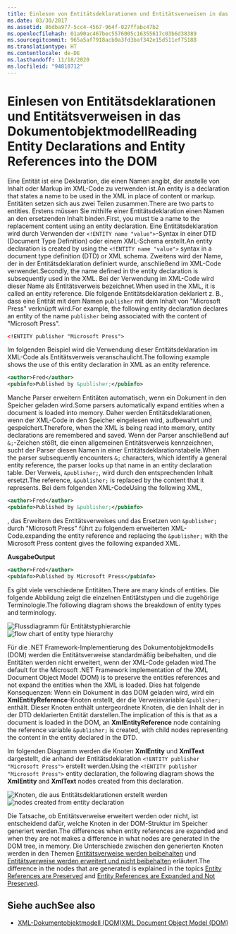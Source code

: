 ```yaml
---
title: Einlesen von Entitätsdeklarationen und Entitätsverweisen in das Dokumentobjektmodell
ms.date: 03/30/2017
ms.assetid: 86dba977-5cc4-4567-964f-027ffabc47b2
ms.openlocfilehash: 01a90ac467bec5576005c16355617c03b6d38389
ms.sourcegitcommit: 965a5af7918acb0a3fd3baf342e15d511ef75188
ms.translationtype: HT
ms.contentlocale: de-DE
ms.lasthandoff: 11/18/2020
ms.locfileid: "94818712"
---
```

# <a name="reading-entity-declarations-and-entity-references-into-the-dom"></a><span data-ttu-id="c0aed-102">Einlesen von Entitätsdeklarationen und Entitätsverweisen in das Dokumentobjektmodell</span><span class="sxs-lookup"><span data-stu-id="c0aed-102">Reading Entity Declarations and Entity References into the DOM</span></span>
<span data-ttu-id="c0aed-103">Eine Entität ist eine Deklaration, die einen Namen angibt, der anstelle von Inhalt oder Markup im XML-Code zu verwenden ist.</span><span class="sxs-lookup"><span data-stu-id="c0aed-103">An entity is a declaration that states a name to be used in the XML in place of content or markup.</span></span> <span data-ttu-id="c0aed-104">Entitäten setzen sich aus zwei Teilen zusammen.</span><span class="sxs-lookup"><span data-stu-id="c0aed-104">There are two parts to entities.</span></span> <span data-ttu-id="c0aed-105">Erstens müssen Sie mithilfe einer Entitätsdeklaration einen Namen an den ersetzenden Inhalt binden.</span><span class="sxs-lookup"><span data-stu-id="c0aed-105">First, you must tie a name to the replacement content using an entity declaration.</span></span> <span data-ttu-id="c0aed-106">Eine Entitätsdeklaration wird durch Verwenden der `<!ENTITY name "value">`-Syntax in einer DTD (Document Type Definition) oder einem XML-Schema erstellt.</span><span class="sxs-lookup"><span data-stu-id="c0aed-106">An entity declaration is created by using the `<!ENTITY name "value">` syntax in a document type definition (DTD) or XML schema.</span></span> <span data-ttu-id="c0aed-107">Zweitens wird der Name, der in der Entitätsdeklaration definiert wurde, anschließend im XML-Code verwendet.</span><span class="sxs-lookup"><span data-stu-id="c0aed-107">Secondly, the name defined in the entity declaration is subsequently used in the XML.</span></span> <span data-ttu-id="c0aed-108">Bei der Verwendung im XML-Code wird dieser Name als Entitätsverweis bezeichnet.</span><span class="sxs-lookup"><span data-stu-id="c0aed-108">When used in the XML, it is called an entity reference.</span></span> <span data-ttu-id="c0aed-109">Die folgende Entitätsdeklaration deklariert z. B., dass eine Entität mit dem Namen `publisher` mit dem Inhalt von "Microsoft Press" verknüpft wird.</span><span class="sxs-lookup"><span data-stu-id="c0aed-109">For example, the following entity declaration declares an entity of the name `publisher` being associated with the content of "Microsoft Press".</span></span>  
  
```xml  
<!ENTITY publisher "Microsoft Press">  
```  
  
 <span data-ttu-id="c0aed-110">Im folgenden Beispiel wird die Verwendung dieser Entitätsdeklaration im XML-Code als Entitätsverweis veranschaulicht.</span><span class="sxs-lookup"><span data-stu-id="c0aed-110">The following example shows the use of this entity declaration in XML as an entity reference.</span></span>  
  
```xml  
<author>Fred</author>  
<pubinfo>Published by &publisher;</pubinfo>  
```  
  
 <span data-ttu-id="c0aed-111">Manche Parser erweitern Entitäten automatisch, wenn ein Dokument in den Speicher geladen wird.</span><span class="sxs-lookup"><span data-stu-id="c0aed-111">Some parsers automatically expand entities when a document is loaded into memory.</span></span> <span data-ttu-id="c0aed-112">Daher werden Entitätsdeklarationen, wenn der XML-Code in den Speicher eingelesen wird, aufbewahrt und gespeichert.</span><span class="sxs-lookup"><span data-stu-id="c0aed-112">Therefore, when the XML is being read into memory, entity declarations are remembered and saved.</span></span> <span data-ttu-id="c0aed-113">Wenn der Parser anschließend auf `&;`-Zeichen stößt, die einen allgemeinen Entitätsverweis kennzeichnen, sucht der Parser diesen Namen in einer Entitätsdeklarationstabelle.</span><span class="sxs-lookup"><span data-stu-id="c0aed-113">When the parser subsequently encounters `&;` characters, which identify a general entity reference, the parser looks up that name in an entity declaration table.</span></span> <span data-ttu-id="c0aed-114">Der Verweis, `&publisher;`, wird durch den entsprechenden Inhalt ersetzt.</span><span class="sxs-lookup"><span data-stu-id="c0aed-114">The reference, `&publisher;` is replaced by the content that it represents.</span></span> <span data-ttu-id="c0aed-115">Bei dem folgenden XML-Code</span><span class="sxs-lookup"><span data-stu-id="c0aed-115">Using the following XML,</span></span>  
  
```xml  
<author>Fred</author>  
<pubinfo>Published by &publisher;</pubinfo>  
```  
  
 <span data-ttu-id="c0aed-116">, das Erweitern des Entitätsverweises und das Ersetzen von `&publisher;` durch "Microsoft Press" führt zu folgendem erweiterten XML-Code.</span><span class="sxs-lookup"><span data-stu-id="c0aed-116">expanding the entity reference and replacing the `&publisher;` with the Microsoft Press content gives the following expanded XML.</span></span>  
  
 <span data-ttu-id="c0aed-117">**Ausgabe**</span><span class="sxs-lookup"><span data-stu-id="c0aed-117">**Output**</span></span>  
  
```xml  
<author>Fred</author>  
<pubinfo>Published by Microsoft Press</pubinfo>  
```  
  
 <span data-ttu-id="c0aed-118">Es gibt viele verschiedene Entitäten.</span><span class="sxs-lookup"><span data-stu-id="c0aed-118">There are many kinds of entities.</span></span> <span data-ttu-id="c0aed-119">Die folgende Abbildung zeigt die einzelnen Entitätstypen und die zugehörige Terminologie.</span><span class="sxs-lookup"><span data-stu-id="c0aed-119">The following diagram shows the breakdown of entity types and terminology.</span></span>  
  
 <span data-ttu-id="c0aed-120">![Flussdiagramm für Entitätstyphierarchie](media/entity-hierarchy.gif "Entity_hierarchy")</span><span class="sxs-lookup"><span data-stu-id="c0aed-120">![flow chart of entity type hierarchy](media/entity-hierarchy.gif "Entity_hierarchy")</span></span>  
  
 <span data-ttu-id="c0aed-121">Für die .NET Framework-Implementierung des Dokumentobjektmodells (DOM) werden die Entitätsverweise standardmäßig beibehalten, und die Entitäten werden nicht erweitert, wenn der XML-Code geladen wird.</span><span class="sxs-lookup"><span data-stu-id="c0aed-121">The default for the Microsoft .NET Framework implementation of the XML Document Object Model (DOM) is to preserve the entities references and not expand the entities when the XML is loaded.</span></span> <span data-ttu-id="c0aed-122">Dies hat folgende Konsequenzen: Wenn ein Dokument in das DOM geladen wird, wird ein **XmlEntityReference**-Knoten erstellt, der die Verweisvariable `&publisher;` enthält. Dieser Knoten enthält untergeordnete Knoten, die den Inhalt der in der DTD deklarierten Entität darstellen.</span><span class="sxs-lookup"><span data-stu-id="c0aed-122">The implication of this is that as a document is loaded in the DOM, an **XmlEntityReference** node containing the reference variable `&publisher;` is created, with child nodes representing the content in the entity declared in the DTD.</span></span>  
  
 <span data-ttu-id="c0aed-123">Im folgenden Diagramm werden die Knoten **XmlEntity** und **XmlText** dargestellt, die anhand der Entitätsdeklaration `<!ENTITY publisher "Microsoft Press">` erstellt werden.</span><span class="sxs-lookup"><span data-stu-id="c0aed-123">Using the `<!ENTITY publisher "Microsoft Press">` entity declaration, the following diagram shows the **XmlEntity** and **XmlText** nodes created from this declaration.</span></span>  
  
 <span data-ttu-id="c0aed-124">![Knoten, die aus Entitätsdeklarationen erstellt werden](media/xml-entitydeclaration-node2.png "xml_entitydeclaration_node2")</span><span class="sxs-lookup"><span data-stu-id="c0aed-124">![nodes created from entity declaration](media/xml-entitydeclaration-node2.png "xml_entitydeclaration_node2")</span></span>  
  
 <span data-ttu-id="c0aed-125">Die Tatsache, ob Entitätsverweise erweitert werden oder nicht, ist entscheidend dafür, welche Knoten in der DOM-Struktur im Speicher generiert werden.</span><span class="sxs-lookup"><span data-stu-id="c0aed-125">The differences when entity references are expanded and when they are not makes a difference in what nodes are generated in the DOM tree, in memory.</span></span> <span data-ttu-id="c0aed-126">Die Unterschiede zwischen den generierten Knoten werden in den Themen [Entitätsverweise werden beibehalten](entity-references-are-preserved.md) und [Entitätsverweise werden erweitert und nicht beibehalten](entity-references-are-expanded-and-not-preserved.md) erläutert.</span><span class="sxs-lookup"><span data-stu-id="c0aed-126">The difference in the nodes that are generated is explained in the topics [Entity References are Preserved](entity-references-are-preserved.md) and [Entity References are Expanded and Not Preserved](entity-references-are-expanded-and-not-preserved.md).</span></span>  
  
## <a name="see-also"></a><span data-ttu-id="c0aed-127">Siehe auch</span><span class="sxs-lookup"><span data-stu-id="c0aed-127">See also</span></span>

- [<span data-ttu-id="c0aed-128">XML-Dokumentobjektmodell (DOM)</span><span class="sxs-lookup"><span data-stu-id="c0aed-128">XML Document Object Model (DOM)</span></span>](xml-document-object-model-dom.md)
